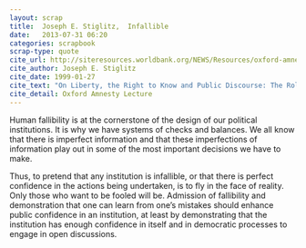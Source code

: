 ```yaml
---
layout: scrap
title:  Joseph E. Stiglitz,  Infallible
date:   2013-07-31 06:20
categories: scrapbook
scrap-type: quote
cite_url: http://siteresources.worldbank.org/NEWS/Resources/oxford-amnesty.pdf
cite_author: Joseph E. Stiglitz
cite_date: 1999-01-27
cite_text: "On Liberty, the Right to Know and Public Discourse: The Role of Transparency in Public Life" 
cite_detail: Oxford Amnesty Lecture
---
```


Human fallibility is at the cornerstone of the design of our political institutions. It is why we have systems of checks and balances. We all know that there is imperfect information and that these imperfections of information play out in some of the most important decisions we have to make.

Thus, to pretend that any institution is infallible, or that there is perfect confidence in the actions being undertaken, is to fly in the face of reality. Only those who want to be fooled will be. Admission of fallibility and demonstration that one can learn from one’s mistakes should enhance public confidence in an institution, at least by demonstrating that the institution has enough confidence in itself and in democratic processes to engage in open discussions.